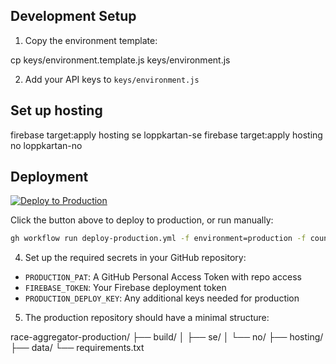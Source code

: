 ## Development Setup

1. Copy the environment template:

cp keys/environment.template.js keys/environment.js

2. Add your API keys to `keys/environment.js`

## Set up hosting

firebase target:apply hosting se loppkartan-se
firebase target:apply hosting no loppkartan-no

## Deployment

[![Deploy to Production](https://github.com/your-username/race-aggregator/actions/workflows/deploy-production.yml/badge.svg)](https://github.com/your-username/race-aggregator/actions/workflows/deploy-production.yml)

Click the button above to deploy to production, or run manually:

```bash
gh workflow run deploy-production.yml -f environment=production -f countries=se
```

4. Set up the required secrets in your GitHub repository:

- `PRODUCTION_PAT`: A GitHub Personal Access Token with repo access
- `FIREBASE_TOKEN`: Your Firebase deployment token
- `PRODUCTION_DEPLOY_KEY`: Any additional keys needed for production

5. The production repository should have a minimal structure:

race-aggregator-production/
├── build/
│ ├── se/
│ └── no/
├── hosting/
├── data/
└── requirements.txt
